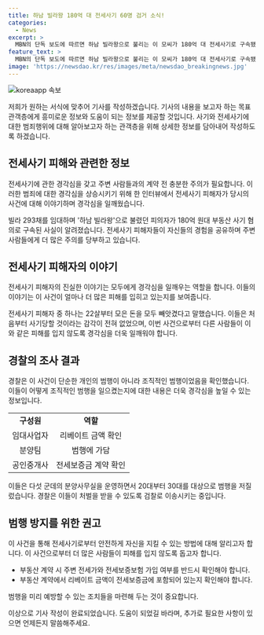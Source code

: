 ```yaml
---
title: 하남 빌라왕 180억 대 전세사기 60명 검거 소식!
categories:
  - News
excerpt: >
  MBN의 단독 보도에 따르면 하남 빌라왕으로 불리는 이 모씨가 180억 대 전세사기로 구속됐다. 이 사건에는 60명 이상의 피의자가 공인중개사를 포함해 연루돼있다. 피해자들은 수백억의 피해를 입었으며, 경찰은 조직적인 범행을 확인하고 검찰 송치를 추진 중이다. MBN 뉴스 손성민입니다.
feature_text: >
  MBN의 단독 보도에 따르면 하남 빌라왕으로 불리는 이 모씨가 180억 대 전세사기로 구속됐다. 이 사건에는 60명 이상의 피의자가 공인중개사를 포함해 연루돼있다. 피해자들은 수백억의 피해를 입었으며, 경찰은 조직적인 범행을 확인하고 검찰 송치를 추진 중이다. MBN 뉴스 손성민입니다.
image: 'https://newsdao.kr/res/images/meta/newsdao_breakingnews.jpg'
---
```


<p><img src="https://newsdao.kr/res/images/meta/newsdao_breakingnews.jpg" alt="koreaapp 속보" /></p>

<p>저희가 원하는 서식에 맞추어 기사를 작성하겠습니다. 기사의 내용을 보고자 하는 목표 관객층에게 흥미로운 정보와 도움이 되는 정보를 제공할 것입니다. 사기와 전세사기에 대한 범죄행위에 대해 알아보고자 하는 관객층을 위해 상세한 정보를 담아내어 작성하도록 하겠습니다. </p>

<h2 data-ke-size="size26">전세사기 피해와 관련한 정보</h2>

<p>전세사기에 관한 경각심을 갖고 주변 사람들과의 계약 전 충분한 주의가 필요합니다. 이러한 범죄에 대한 경각심을 상승시키기 위해 한 인터뷰에서 전세사기 피해자가 당시의 사건에 대해 이야기하며 경각심을 일깨웠습니다. </p>

<p data-ke-size="size16">빌라 293채를 임대하며 '하남 빌라왕'으로 불렸던 피의자가 180억 원대 부동산 사기 혐의로 구속된 사실이 알려졌습니다. 전세사기 피해자들이 자신들의 경험을 공유하며 주변 사람들에게 더 많은 주의를 당부하고 있습니다.</p>

<h2 data-ke-size="size26">전세사기 피해자의 이야기</h2>

<p>전세사기 피해자의 진실한 이야기는 모두에게 경각심을 일깨우는 역할을 합니다. 이들의 이야기는 이 사건이 얼마나 더 많은 피해를 입히고 있는지를 보여줍니다.</p>

<p data-ke-size="size16">전세사기 피해자 중 하나는 22살부터 모은 돈을 모두 빼앗겼다고 말했습니다. 이들은 처음부터 사기당할 것이라는 감각이 전혀 없었으며, 이번 사건으로부터 다른 사람들이 이와 같은 피해를 입지 않도록 경각심을 더욱 일깨워야 합니다.</p>

<h2 data-ke-size="size26">경찰의 조사 결과</h2>

<p>경찰은 이 사건이 단순한 개인의 범행이 아니라 조직적인 범행이었음을 확인했습니다. 이들이 어떻게 조직적인 범행을 일으켰는지에 대한 내용은 더욱 경각심을 높일 수 있는 정보입니다.</p>

<table>
  <tr>
    <td style="text-align: center; height: 17px;"><b>구성원</b></td>
    <td style="text-align: center; height: 17px;"><b>역할</b></td>
  </tr>
  <tr>
    <td style="text-align: center; height: 17px;">임대사업자</td>
    <td style="text-align: center; height: 17px;">리베이트 금액 확인</td>
  </tr>
  <tr>
    <td style="text-align: center; height: 17px;">분양팀</td>
    <td style="text-align: center; height: 17px;">범행에 가담</td>
  </tr>
  <tr>
    <td style="text-align: center; height: 17px;">공인중개사</td>
    <td style="text-align: center; height: 17px;">전세보증금 계약 확인</td>
  </tr>
</table>

<p data-ke-size="size16">이들은 다섯 군데의 분양사무실을 운영하면서 20대부터 30대를 대상으로 범행을 저질렀습니다. 경찰은 이들이 처벌을 받을 수 있도록 검찰로 이송시키는 중입니다.</p>

<h2 data-ke-size="size26">범행 방지를 위한 권고</h2>

<p>이 사건을 통해 전세사기로부터 안전하게 자신을 지킬 수 있는 방법에 대해 알리고자 합니다. 이 사건으로부터 더 많은 사람들이 피해를 입지 않도록 돕고자 합니다.</p>

<ul>
  <li>부동산 계약 시 주변 전세가와 전세보증보험 가입 여부를 반드시 확인해야 합니다.</li>
  <li>부동산 계약에서 리베이트 금액이 전세보증금에 포함되어 있는지 확인해야 합니다.</li>
</ul>

<p data-ke-size="size16">범행을 미리 예방할 수 있는 조치들을 마련해 두는 것이 중요합니다.</p>

<p>이상으로 기사 작성이 완료되었습니다. 도움이 되었길 바라며, 추가로 필요한 사항이 있으면 언제든지 말씀해주세요.</p>

